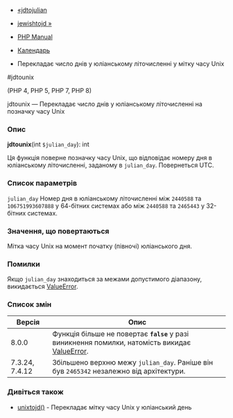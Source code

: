 - [«jdtojulian](function.jdtojulian.md)
- [jewishtojd »](function.jewishtojd.md)

- [PHP Manual](index.md)
- [Календарь](ref.calendar.md)
- Перекладає число днів у юліанському літочисленні у мітку часу Unix

#jdtounix

(PHP 4, PHP 5, PHP 7, PHP 8)

jdtounix — Перекладає число днів у юліанському літочисленні на позначку
часу Unix

### Опис

**jdtounix**(int `$julian_day`): int

Ця функція поверне позначку часу Unix, що відповідає номеру дня в
юліанському літочисленні, заданому в `julian_day`. Повернеться
UTC.

### Список параметрів

`julian_day`
Номер дня в юліанському літочисленні між `2440588` та `106751993607888`
у 64-бітних системах або між `2440588` та `2465443` у 32-бітних
системах.

### Значення, що повертаються

Мітка часу Unix на момент початку (півночі) юліанського дня.

### Помилки

Якщо `julian_day` знаходиться за межами допустимого діапазону,
викидається [ValueError](class.valueerror.md).

### Список змін

| Версія         | Опис                                                                                                                   |
| -------------- | ---------------------------------------------------------------------------------------------------------------------- |
| 8.0.0          | Функція більше не повертає **`false`** у разі виникнення помилки, натомість викидає [ValueError](class.valueerror.md). |
| 7.3.24, 7.4.12 | Збільшено верхню межу `julian_day`. Раніше він був `2465342` незалежно від архітектури.                                |

### Дивіться також

- [unixtojd()](function.unixtojd.md) - Перекладає мітку часу Unix
у юліанський день

